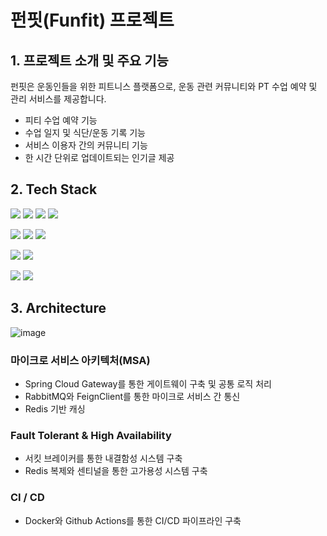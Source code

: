 # 펀핏(Funfit) 프로젝트
## 1. 프로젝트 소개 및 주요 기능
펀핏은 운동인들을 위한 피트니스 플랫폼으로, 운동 관련 커뮤니티와 PT 수업 예약 및 관리 서비스를 제공합니다.
- 피티 수업 예약 기능
- 수업 일지 및 식단/운동 기록 기능
- 서비스 이용자 간의 커뮤니티 기능
- 한 시간 단위로 업데이트되는 인기글 제공

## 2. Tech Stack
<img src="https://img.shields.io/badge/Java-7D929E?style=plastic&logo=Java&logoColor=white"> <img src="https://img.shields.io/badge/Spring Boot-6DB33F?style=plastic&logo=spring&logoColor=white"> <img src="https://img.shields.io/badge/Spring Cloud-6DB33F?style=plastic&logo=spring&logoColor=white"> <img src="https://img.shields.io/badge/JPA/Hibernate-1A1A1A?style=plastic&logo=JPA&logoColor=white">

<img src="https://img.shields.io/badge/MySQL-4479A1?style=plastic&logo=mysql&logoColor=white"> <img src="https://img.shields.io/badge/Redis-FF4438?style=plastic&logo=redis&logoColor=white"> <img src="https://img.shields.io/badge/MongoDB-47A248?style=plastic&logo=mongodb&logoColor=white">

<img src="https://img.shields.io/badge/RabbitMQ-FF6600?style=plastic&logo=rabbitmq&logoColor=white"> <img src="https://img.shields.io/badge/Docker-2496ED?style=plastic&logo=docker&logoColor=white"> 

<img src="https://img.shields.io/badge/GitHub Actions-2088FF?style=plastic&logo=githubactions&logoColor=white"> <img src="https://img.shields.io/badge/AWS EC2-FF9900?style=plastic&logo=amazonec2&logoColor=white">

## 3. Architecture
![image](https://github.com/Funfit-Project/community-service/assets/108605017/e4124db2-39ee-49ae-94b7-a3a61ec681e5)

### 마이크로 서비스 아키텍처(MSA)
- Spring Cloud Gateway를 통한 게이트웨이 구축 및 공통 로직 처리
- RabbitMQ와 FeignClient를 통한 마이크로 서비스 간 통신
- Redis 기반 캐싱
### Fault Tolerant & High Availability
- 서킷 브레이커를 통한 내결함성 시스템 구축
- Redis 복제와 센티널을 통한 고가용성 시스템 구축
### CI / CD
- Docker와 Github Actions를 통한 CI/CD 파이프라인 구축


